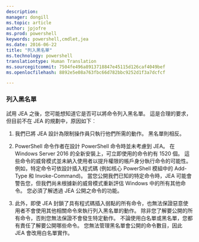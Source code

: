 ```yaml
---
description: 
manager: dongill
ms.topic: article
author: jpjofre
ms.prod: powershell
keywords: powershell,cmdlet,jea
ms.date: 2016-06-22
title: "列入黑名單"
ms.technology: powershell
translationtype: Human Translation
ms.sourcegitcommit: 7504fe496a8913718847e45115d126caf4049bef
ms.openlocfilehash: 8892e5e08a763fbc66d782bbc9252d1f3a7dcfcf

---
```


### 列入黑名單
試用 JEA 之後，您可能想知道它是否可以將命令列入黑名單。
這是合理的要求，但目前不在 JEA 的規劃中，原因如下︰

1.  我們已將 JEA 設計為限制操作員只執行他們所需的動作。
黑名單則相反。

2.  PowerShell 命令作者在設計 PowerShell 命令時並未考慮到 JEA。
在 Windows Server 2016 的全新安裝上，可立即使用的命令約有 1520 個。
這些命令的威脅模式並未納入使用者以提升權限的帳戶身分執行命令的可能性。
例如，特定命令可依設計插入程式碼 (例如核心 PowerShell 模組中的 Add-Type 和 Invoke-Command)。
當您公開我們已知的特定命令時，JEA 可能會警告您，但我們尚未根據新的威脅模式重新評估 Windows 中的所有其他命令。
您必須了解透過 JEA 公開之命令的功能。  

3.  此外，即使 JEA 封鎖了具有程式碼插入弱點的所有命令，也無法保證惡意使用者不會使用其他相關命令來執行列入黑名單的動作。
除非您了解要公開的所有命令，否則您無法保證不會發生特定動作。
不論使用白名單或黑名單，您都有責任了解要公開哪些命令。
您無法管理黑名單會公開的命令數目，因此 JEA 會改用白名單實作。




<!--HONumber=Jul16_HO1-->


